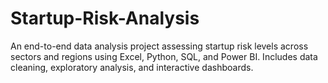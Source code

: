 # Startup-Risk-Analysis
An end-to-end data analysis project assessing startup risk levels across sectors and regions using Excel, Python, SQL, and Power BI. Includes data cleaning, exploratory analysis, and interactive dashboards.
